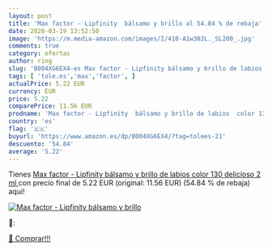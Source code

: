 ```yaml
---
layout: post
title: 'Max factor - Lipfinity  bálsamo y brillo al 54.84 % de rebaja'
date: 2020-03-19 13:52:50
image: 'https://m.media-amazon.com/images/I/410-A1w302L._SL200_.jpg'
comments: true
category: ofertas
author: ring
slug: 'B004XG6EX4-es Max factor - Lipfinity bálsamo y brillo de labios color...'
tags: [ 'tole.es','max','factor', ]
actualPrice: 5.22 EUR
currency: EUR
price: 5.22
comparePrice: 11.56 EUR
prodname: 'Max factor - Lipfinity  bálsamo y brillo de labios  color 130 delicioso  2 ml '
country: 'es'
flag: '🇪🇸'
buyurl: 'https://www.amazon.es/dp/B004XG6EX4/?tag=tolees-21'
descuento: '54.84'
average: '5.22'
---
```


Tienes [Max factor - Lipfinity  bálsamo y brillo de labios  color 130 delicioso  2 ml ](https://www.amazon.es/dp/B004XG6EX4/?tag=tolees-21) con precio final de  5.22 EUR (original: 11.56 EUR) (54.84 %  de rebaja) aqui!

[![Max factor - Lipfinity  bálsamo y brillo](https://m.media-amazon.com/images/I/410-A1w302L._SL200_.jpg)](https://www.amazon.es/dp/B004XG6EX4/?tag=tolees-21)

🔎:


[🛒 Comprar!!!](https://www.amazon.es/dp/B004XG6EX4/?tag=tolees-21)
